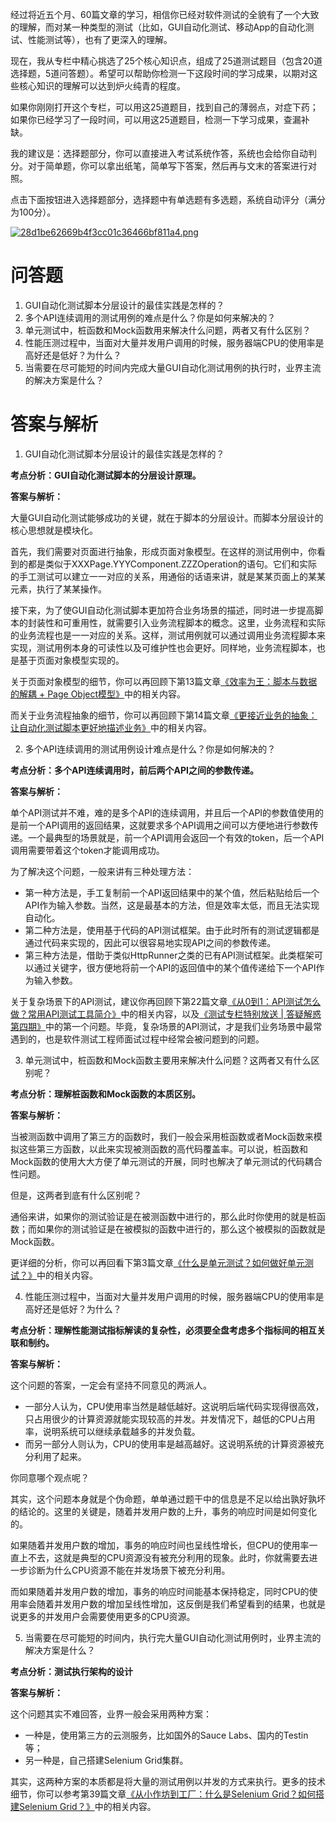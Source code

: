 经过将近五个月、60篇文章的学习，相信你已经对软件测试的全貌有了一个大致的理解，而对某一种类型的测试（比如，GUI自动化测试、移动App的自动化测试、性能测试等），也有了更深入的理解。

现在，我从专栏中精心挑选了25个核心知识点，组成了25道测试题目（包含20道选择题，5道问答题）。希望可以帮助你检测一下这段时间的学习成果，以期对这些核心知识的理解可以达到炉火纯青的程度。

如果你刚刚打开这个专栏，可以用这25道题目，找到自己的薄弱点，对症下药；如果你已经学习了一段时间，可以用这25道题目，检测一下学习成果，查漏补缺。

我的建议是：选择题部分，你可以直接进入考试系统作答，系统也会给你自动判分。对于简单题，你可以拿出纸笔，简单写下答案，然后再与文末的答案进行对照。

点击下面按钮进入选择题部分，选择题中有单选题有多选题，系统自动评分（满分为100分）。

[![28d1be62669b4f3cc01c36466bf811a4.png][]][28d1be62669b4f3cc01c36466bf811a4.png 1]

# 问答题

1.  GUI自动化测试脚本分层设计的最佳实践是怎样的？
2.  多个API连续调用的测试用例的难点是什么？你是如何来解决的？
3.  单元测试中，桩函数和Mock函数用来解决什么问题，两者又有什么区别？
4.  性能压测过程中，当面对大量并发用户调用的时候，服务器端CPU的使用率是高好还是低好？为什么？
5.  当需要在尽可能短的时间内完成大量GUI自动化测试用例的执行时，业界主流的解决方案是什么？

# 答案与解析

1. GUI自动化测试脚本分层设计的最佳实践是怎样的？

**考点分析：GUI自动化测试脚本的分层设计原理。** 

**答案与解析：** 

大量GUI自动化测试能够成功的关键，就在于脚本的分层设计。而脚本分层设计的核心思想就是模块化。

首先，我们需要对页面进行抽象，形成页面对象模型。在这样的测试用例中，你看到的都是类似于XXXPage.YYYComponent.ZZZOperation的语句。它们和实际的手工测试可以建立一一对应的关系，用通俗的话语来讲，就是某某页面上的某某元素，执行了某某操作。

接下来，为了使GUI自动化测试脚本更加符合业务场景的描述，同时进一步提高脚本的封装性和可重用性，就需要引入业务流程脚本的概念。这里，业务流程和实际的业务流程也是一一对应的关系。这样，测试用例就可以通过调用业务流程脚本来实现，测试用例本身的可读性以及可维护性也会更好。同样地，业务流程脚本，也是基于页面对象模型实现的。

关于页面对象模型的细节，你可以再回顾下第13篇文章[《效率为王：脚本与数据的解耦 + Page Object模型》][_ Page Object]中的相关内容。

而关于业务流程抽象的细节，你可以再回顾下第14篇文章[《更接近业务的抽象：让自动化测试脚本更好地描述业务》][Link 1]中的相关内容。

2. 多个API连续调用的测试用例设计难点是什么？你是如何解决的？

**考点分析：多个API连续调用时，前后两个API之间的参数传递。** 

**答案与解析：** 

单个API测试并不难，难的是多个API的连续调用，并且后一个API的参数值使用的是前一个API调用的返回结果，这就要求多个API调用之间可以方便地进行参数传递。一个最典型的场景就是，前一个API调用会返回一个有效的token，后一个API调用需要带着这个token才能调用成功。

为了解决这个问题，一般来讲有三种处理方法：

 *  第一种方法是，手工复制前一个API返回结果中的某个值，然后粘贴给后一个API作为输入参数。当然，这是最基本的方法，但是效率太低，而且无法实现自动化。
 *  第二种方法是，使用基于代码的API测试框架。由于此时所有的测试逻辑都是通过代码来实现的，因此可以很容易地实现API之间的参数传递。
 *  第三种方法是，借助于类似HttpRunner之类的已有API测试框架。此类框架可以通过关键字，很方便地将前一个API的返回值中的某个值传递给下一个API作为输入参数。

关于复杂场景下的API测试，建议你再回顾下第22篇文章[《从0到1：API测试怎么做？常用API测试工具简介》][0_1_API_API]中的相关内容，以及[《测试专栏特别放送 | 答疑解惑第四期》][Link 2]中的第一个问题。毕竟，复杂场景的API测试，才是我们业务场景中最常遇到的，也是软件测试工程师面试过程中经常会被问题到的问题。

3. 单元测试中，桩函数和Mock函数主要用来解决什么问题？这两者又有什么区别呢？

**考点分析：理解桩函数和Mock函数的本质区别。** 

**答案与解析：** 

当被测函数中调用了第三方的函数时，我们一般会采用桩函数或者Mock函数来模拟这些第三方函数，以此来实现被测函数的高代码覆盖率。可以说，桩函数和Mock函数的使用大大方便了单元测试的开展，同时也解决了单元测试的代码耦合性问题。

但是，这两者到底有什么区别呢？

通俗来讲，如果你的测试验证是在被测函数中进行的，那么此时你使用的就是桩函数；而如果你的测试验证是在被模拟的函数中进行的，那么这个被模拟的函数就是Mock函数。

更详细的分析，你可以再回看下第3篇文章[《什么是单元测试？如何做好单元测试？》][Link 3]中的相关内容。

4. 性能压测过程中，当面对大量并发用户调用的时候，服务器端CPU的使用率是高好还是低好？为什么？

**考点分析：理解性能测试指标解读的复杂性，必须要全盘考虑多个指标间的相互关联和制约。** 

**答案与解析：** 

这个问题的答案，一定会有坚持不同意见的两派人。

 *  一部分人认为，CPU使用率当然是越低越好。这说明后端代码实现得很高效，只占用很少的计算资源就能实现较高的并发。并发情况下，越低的CPU占用率，说明系统可以继续承载越多的并发负载。
 *  而另一部分人则认为，CPU的使用率是越高越好。这说明系统的计算资源被充分利用了起来。

你同意哪个观点呢？

其实，这个问题本身就是个伪命题，单单通过题干中的信息是不足以给出孰好孰坏的结论的。这里的关键是，随着并发用户数的上升，事务的响应时间是如何变化的。

如果随着并发用户数的增加，事务的响应时间也呈线性增长，但CPU的使用率一直上不去，这就是典型的CPU资源没有被充分利用的现象。此时，你就需要去进一步诊断为什么CPU资源不能在并发场景下被充分利用。

而如果随着并发用户数的增加，事务的响应时间能基本保持稳定，同时CPU的使用率会随着并发用户数的增加呈线性增加，这反倒是我们希望看到的结果，也就是说更多的并发用户会需要使用更多的CPU资源。

5. 当需要在尽可能短的时间内，执行完大量GUI自动化测试用例时，业界主流的解决方案是什么？

**考点分析：测试执行架构的设计** 

**答案与解析：** 

这个问题其实不难回答，业界一般会采用两种方案：

 *  一种是，使用第三方的云测服务，比如国外的Sauce Labs、国内的Testin等；
 *  另一种是，自己搭建Selenium Grid集群。

其实，这两种方案的本质都是将大量的测试用例以并发的方式来执行。更多的技术细节，你可以参考第39篇文章[《从小作坊到工厂：什么是Selenium Grid？如何搭建Selenium Grid？》][Selenium Grid_Selenium Grid]中的相关内容。


[28d1be62669b4f3cc01c36466bf811a4.png]: https://static001.geekbang.org/resource/image/28/a4/28d1be62669b4f3cc01c36466bf811a4.png
[28d1be62669b4f3cc01c36466bf811a4.png 1]: https://time.geekbang.org/quiz/intro?act_id=77&exam_id=109
[_ Page Object]: https://time.geekbang.org/column/article/11966
[Link 1]: https://time.geekbang.org/column/article/12135
[0_1_API_API]: https://time.geekbang.org/column/article/13421
[Link 2]: https://time.geekbang.org/column/article/64936
[Link 3]: https://time.geekbang.org/column/article/10275
[Selenium Grid_Selenium Grid]: https://time.geekbang.org/column/article/40468

